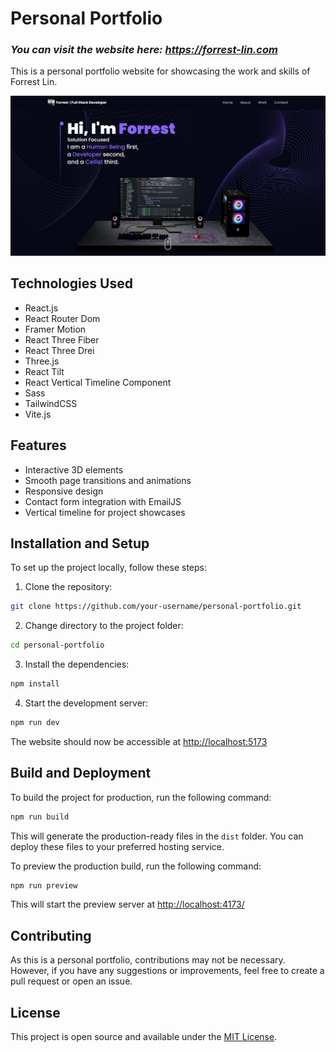 # Personal Portfolio
### ***You can visit the website here: https://forrest-lin.com***

This is a personal portfolio website for showcasing the work and skills of Forrest Lin.

![My Portfolio Screenshot](public/screenshot.jpeg)


## Technologies Used

- React.js
- React Router Dom
- Framer Motion
- React Three Fiber
- React Three Drei
- Three.js
- React Tilt
- React Vertical Timeline Component
- Sass
- TailwindCSS
- Vite.js

## Features

- Interactive 3D elements
- Smooth page transitions and animations
- Responsive design
- Contact form integration with EmailJS
- Vertical timeline for project showcases

## Installation and Setup

To set up the project locally, follow these steps:

1. Clone the repository:
```bash
git clone https://github.com/your-username/personal-portfolio.git
```

2. Change directory to the project folder:
```bash
cd personal-portfolio
```

3. Install the dependencies:
```bash
npm install
```

4. Start the development server:
```bash
npm run dev
```

The website should now be accessible at [http://localhost:5173](http://localhost:5173)

## Build and Deployment

To build the project for production, run the following command:
```bash
npm run build
```

This will generate the production-ready files in the `dist` folder. You can deploy these files to your preferred hosting service.

To preview the production build, run the following command:
```bash
npm run preview
```
This will start the preview server at [http://localhost:4173/](http://localhost:5173)

## Contributing

As this is a personal portfolio, contributions may not be necessary. However, if you have any suggestions or improvements, feel free to create a pull request or open an issue.

## License

This project is open source and available under the [MIT License](LICENSE).
